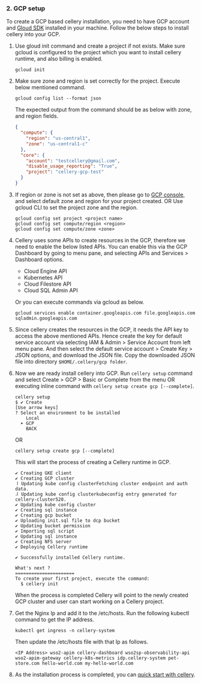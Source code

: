 ### 2. GCP setup
To create a GCP based cellery installation, you need to have GCP account and [Gloud SDK](https://cloud.google.com/sdk/docs/) installed in your machine. 
Follow the below steps to install cellery into your GCP.

1. Use gloud init command and create a project if not exists. Make sure gcloud is configured to the project which you want to install cellery runtime, and also billing is enabled.
    ```
    gcloud init
    ```
2. Make sure zone and region is set correctly for the project. Execute below mentioned command.
    ```
    gcloud config list --format json
    ```
    The expected output from the command should be as below with zone, and region fields.
    ```json
    {
      "compute": {
        "region": "us-central1",
        "zone": "us-central1-c"
      },
      "core": {
        "account": "testcellery@gmail.com",
        "disable_usage_reporting": "True",
        "project": "cellery-gcp-test"
      }
    }
    ```
3. If region or zone is not set as above, then please go to [GCP console](https://console.cloud.google.com/compute/settings?_ga=2.20830648.-1274616255.1554447482), and select default zone and region for your project created. 
   OR 
   Use gcloud CLI to set the project zone and the region.
   ```
   gcloud config set project <project name>
   gcloud config set compute/region <region>
   gcloud config set compute/zone <zone>
   ```
4. Cellery uses some APIs to create resources in the GCP, therefore we need to enable the below listed APIs. 
You can enable this via the GCP Dashboard by going to menu pane, and selecting APIs and Services > Dashboard options. 
    - Cloud Engine API
    - Kubernetes API
    - Cloud Filestore API
    - Cloud SQL Admin API

    Or you can execute commands via gcloud as below.
    ```
    gcloud services enable container.googleapis.com file.googleapis.com sqladmin.googleapis.com
    ```
5. Since cellery creates the resources in the GCP, it needs the API key to access the above mentioned APIs. Hence create the key for default service account via 
selecting IAM & Admin > Service Account from left menu pane. And then select the default service account > Create Key > JSON options, and download the JSON file. Copy the 
downloaded JSON file into directory `$HOME/.cellery/gcp folder`.

6. Now we are ready install cellery into GCP. Run `cellery setup` command and select Create > GCP > Basic or Complete from the menu OR 
executing inline command with `cellery setup create gcp [--complete]`.

    ```
    cellery setup
    $ ✔ Create
    [Use arrow keys]
    ? Select an environment to be installed
        Local
      ➤ GCP
        BACK
    ```
    OR 
    ```
    cellery setup create gcp [--complete]
    ```

    This will start the process of creating a Cellery runtime in GCP.
    ```
    ✔ Creating GKE client
    ✔ Creating GCP cluster
    ⠸ Updating kube config clusterFetching cluster endpoint and auth data.
    ⠼ Updating kube config clusterkubeconfig entry generated for cellery-cluster520.
    ✔ Updating kube config cluster
    ✔ Creating sql instance
    ✔ Creating gcp bucket
    ✔ Uploading init.sql file to dcp bucket
    ✔ Updating bucket permission
    ✔ Importing sql script
    ✔ Updating sql instance
    ✔ Creating NFS server
    ✔ Deploying Cellery runtime
    
    ✔ Successfully installed Cellery runtime.
    
    What's next ?
    ======================
    To create your first project, execute the command:
      $ cellery init
    ```
    When the process is completed Cellery will point to the newly created GCP cluster and user can start working on a 
    Cellery project. 

7. Get the Nginx Ip and add it to the /etc/hosts. Run the following kubectl command to get the IP address.
    ```
    kubectl get ingress -n cellery-system
    ```
    Then update the /etc/hosts file with that Ip as follows.  
    ```
    <IP Address> wso2-apim cellery-dashboard wso2sp-observability-api wso2-apim-gateway cellery-k8s-metrics idp.cellery-system pet-store.com hello-world.com my-hello-world.com
    ```
8. As the installation process is completed, you can [quick start with cellery](../../README.md#quick-start-with-cellery).

